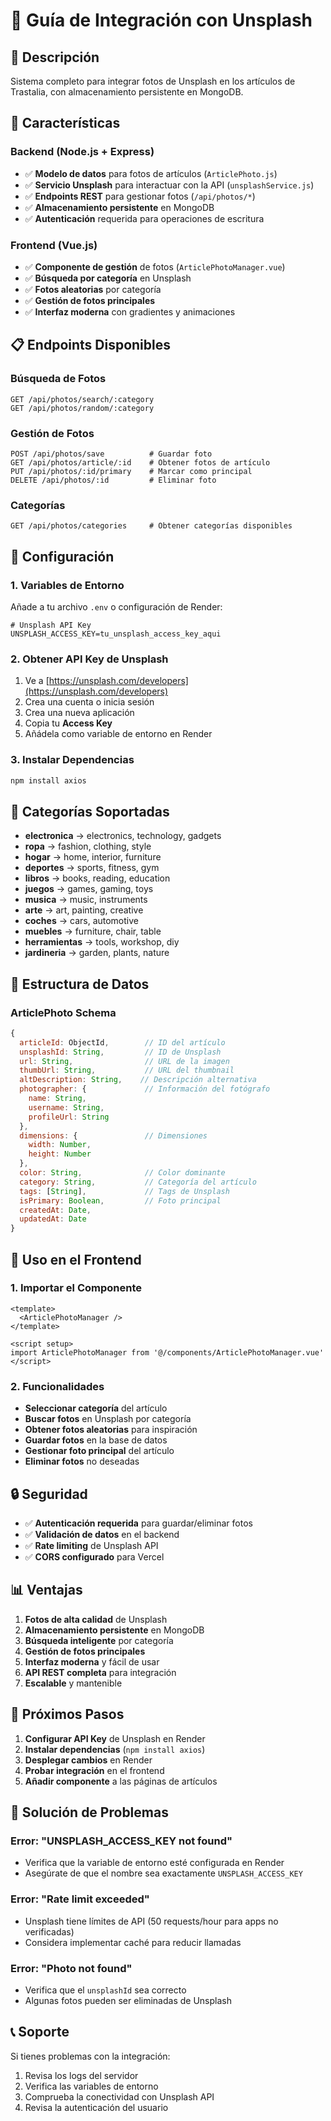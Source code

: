 # 📸 Guía de Integración con Unsplash

## 🎯 **Descripción**
Sistema completo para integrar fotos de Unsplash en los artículos de Trastalia, con almacenamiento persistente en MongoDB.

## 🚀 **Características**

### **Backend (Node.js + Express)**
- ✅ **Modelo de datos** para fotos de artículos (`ArticlePhoto.js`)
- ✅ **Servicio Unsplash** para interactuar con la API (`unsplashService.js`)
- ✅ **Endpoints REST** para gestionar fotos (`/api/photos/*`)
- ✅ **Almacenamiento persistente** en MongoDB
- ✅ **Autenticación** requerida para operaciones de escritura

### **Frontend (Vue.js)**
- ✅ **Componente de gestión** de fotos (`ArticlePhotoManager.vue`)
- ✅ **Búsqueda por categoría** en Unsplash
- ✅ **Fotos aleatorias** por categoría
- ✅ **Gestión de fotos principales**
- ✅ **Interfaz moderna** con gradientes y animaciones

## 📋 **Endpoints Disponibles**

### **Búsqueda de Fotos**
```http
GET /api/photos/search/:category
GET /api/photos/random/:category
```

### **Gestión de Fotos**
```http
POST /api/photos/save          # Guardar foto
GET /api/photos/article/:id    # Obtener fotos de artículo
PUT /api/photos/:id/primary    # Marcar como principal
DELETE /api/photos/:id         # Eliminar foto
```

### **Categorías**
```http
GET /api/photos/categories     # Obtener categorías disponibles
```

## 🔧 **Configuración**

### **1. Variables de Entorno**
Añade a tu archivo `.env` o configuración de Render:

```env
# Unsplash API Key
UNSPLASH_ACCESS_KEY=tu_unsplash_access_key_aqui
```

### **2. Obtener API Key de Unsplash**
1. Ve a [https://unsplash.com/developers](https://unsplash.com/developers)
2. Crea una cuenta o inicia sesión
3. Crea una nueva aplicación
4. Copia tu **Access Key**
5. Añádela como variable de entorno en Render

### **3. Instalar Dependencias**
```bash
npm install axios
```

## 🎨 **Categorías Soportadas**

- **electronica** → electronics, technology, gadgets
- **ropa** → fashion, clothing, style
- **hogar** → home, interior, furniture
- **deportes** → sports, fitness, gym
- **libros** → books, reading, education
- **juegos** → games, gaming, toys
- **musica** → music, instruments
- **arte** → art, painting, creative
- **coches** → cars, automotive
- **muebles** → furniture, chair, table
- **herramientas** → tools, workshop, diy
- **jardineria** → garden, plants, nature

## 💾 **Estructura de Datos**

### **ArticlePhoto Schema**
```javascript
{
  articleId: ObjectId,        // ID del artículo
  unsplashId: String,         // ID de Unsplash
  url: String,                // URL de la imagen
  thumbUrl: String,           // URL del thumbnail
  altDescription: String,    // Descripción alternativa
  photographer: {             // Información del fotógrafo
    name: String,
    username: String,
    profileUrl: String
  },
  dimensions: {               // Dimensiones
    width: Number,
    height: Number
  },
  color: String,              // Color dominante
  category: String,           // Categoría del artículo
  tags: [String],             // Tags de Unsplash
  isPrimary: Boolean,         // Foto principal
  createdAt: Date,
  updatedAt: Date
}
```

## 🎯 **Uso en el Frontend**

### **1. Importar el Componente**
```vue
<template>
  <ArticlePhotoManager />
</template>

<script setup>
import ArticlePhotoManager from '@/components/ArticlePhotoManager.vue'
</script>
```

### **2. Funcionalidades**
- **Seleccionar categoría** del artículo
- **Buscar fotos** en Unsplash por categoría
- **Obtener fotos aleatorias** para inspiración
- **Guardar fotos** en la base de datos
- **Gestionar foto principal** del artículo
- **Eliminar fotos** no deseadas

## 🔒 **Seguridad**

- ✅ **Autenticación requerida** para guardar/eliminar fotos
- ✅ **Validación de datos** en el backend
- ✅ **Rate limiting** de Unsplash API
- ✅ **CORS configurado** para Vercel

## 📊 **Ventajas**

1. **Fotos de alta calidad** de Unsplash
2. **Almacenamiento persistente** en MongoDB
3. **Búsqueda inteligente** por categoría
4. **Gestión de fotos principales**
5. **Interfaz moderna** y fácil de usar
6. **API REST completa** para integración
7. **Escalable** y mantenible

## 🚀 **Próximos Pasos**

1. **Configurar API Key** de Unsplash en Render
2. **Instalar dependencias** (`npm install axios`)
3. **Desplegar cambios** en Render
4. **Probar integración** en el frontend
5. **Añadir componente** a las páginas de artículos

## 🐛 **Solución de Problemas**

### **Error: "UNSPLASH_ACCESS_KEY not found"**
- Verifica que la variable de entorno esté configurada en Render
- Asegúrate de que el nombre sea exactamente `UNSPLASH_ACCESS_KEY`

### **Error: "Rate limit exceeded"**
- Unsplash tiene límites de API (50 requests/hour para apps no verificadas)
- Considera implementar caché para reducir llamadas

### **Error: "Photo not found"**
- Verifica que el `unsplashId` sea correcto
- Algunas fotos pueden ser eliminadas de Unsplash

## 📞 **Soporte**

Si tienes problemas con la integración:
1. Revisa los logs del servidor
2. Verifica las variables de entorno
3. Comprueba la conectividad con Unsplash API
4. Revisa la autenticación del usuario
